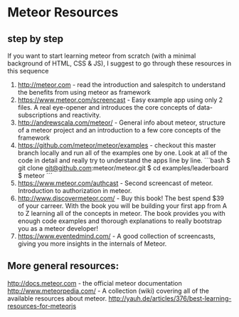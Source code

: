 # Meteor Resources

## step by step
If you want to start learning meteor from scratch (with a minimal background of HTML, CSS & JS), I suggest to go through these resources in this sequence

1. http://meteor.com - read the introduction and salespitch to understand the benefits from using meteor as framework
2. https://www.meteor.com/screencast - Easy example app using only 2 files. A real eye-opener and introduces the core concepts of data-subscriptions and reactivity.
3. http://andrewscala.com/meteor/ - General info about meteor, structure of a meteor project and an introduction to a few core concepts of the framework
4. https://github.com/meteor/meteor/examples - checkout this master branch locally and run all of the examples one by one. Look at all of the code in detail and really try to understand the apps line by line.
´´´bash
$ git clone git@github.com:meteor/meteor.git
$ cd examples/leaderboard
$ meteor
´´´
5. https://www.meteor.com/authcast - Second screencast of meteor. Introduction to authorization in meteor.
6. http://www.discovermeteor.com/ - Buy this book! The best spend $39 of your carreer. With the book you will be building your first app from A to Z learning all of the concepts in meteor. The book provides you with enough code examples and thorough explanations to really bootstrap you as a meteor developer!
7. https://www.eventedmind.com/ - A good collection of screencasts, giving you more insights in the internals of Meteor.

## More general resources:
http://docs.meteor.com - the official meteor documentation
http://www.meteorpedia.com/ - A collection (wiki) covering all of the available resources about meteor.
http://yauh.de/articles/376/best-learning-resources-for-meteorjs